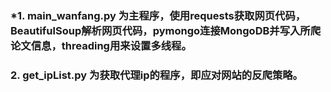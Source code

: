 ### *1. main_wanfang.py 为主程序，使用requests获取网页代码，BeautifulSoup解析网页代码，pymongo连接MongoDB并写入所爬论文信息，threading用来设置多线程。
### 2. get_ipList.py 为获取代理ip的程序，即应对网站的反爬策略。
